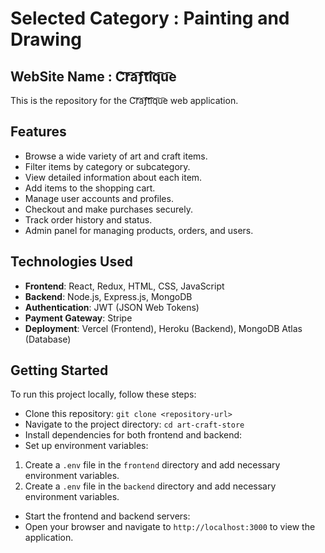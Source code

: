 
# Selected Category : Painting and Drawing

## WebSite Name : C͡r͡a͡ƒ͡t͡i͡q͡u͡e

This is the repository for the C͡r͡a͡ƒ͡t͡i͡q͡u͡e web application.

## Features

- Browse a wide variety of art and craft items.
- Filter items by category or subcategory.
- View detailed information about each item.
- Add items to the shopping cart.
- Manage user accounts and profiles.
- Checkout and make purchases securely.
- Track order history and status.
- Admin panel for managing products, orders, and users.

## Technologies Used

- **Frontend**: React, Redux, HTML, CSS, JavaScript
- **Backend**: Node.js, Express.js, MongoDB
- **Authentication**: JWT (JSON Web Tokens)
- **Payment Gateway**: Stripe
- **Deployment**: Vercel (Frontend), Heroku (Backend), MongoDB Atlas (Database)

## Getting Started

To run this project locally, follow these steps:

- Clone this repository: `git clone <repository-url>`
- Navigate to the project directory: `cd art-craft-store`
- Install dependencies for both frontend and backend:
- Set up environment variables:
1. Create a `.env` file in the `frontend` directory and add necessary environment variables.
2. Create a `.env` file in the `backend` directory and add necessary environment variables.
- Start the frontend and backend servers:
- Open your browser and navigate to `http://localhost:3000` to view the application.

